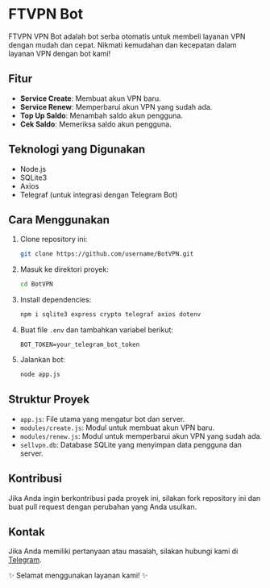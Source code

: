 # FTVPN Bot

FTVPN VPN Bot adalah bot serba otomatis untuk membeli layanan VPN dengan mudah dan cepat. Nikmati kemudahan dan kecepatan dalam layanan VPN dengan bot kami!

## Fitur

- **Service Create**: Membuat akun VPN baru.
- **Service Renew**: Memperbarui akun VPN yang sudah ada.
- **Top Up Saldo**: Menambah saldo akun pengguna.
- **Cek Saldo**: Memeriksa saldo akun pengguna.

## Teknologi yang Digunakan

- Node.js
- SQLite3
- Axios
- Telegraf (untuk integrasi dengan Telegram Bot)

## Cara Menggunakan

1. Clone repository ini:
   ```bash
   git clone https://github.com/username/BotVPN.git
   ```
2. Masuk ke direktori proyek:
   ```bash
   cd BotVPN
   ```
3. Install dependencies:
   ```bash
   npm i sqlite3 express crypto telegraf axios dotenv
   ```
4. Buat file `.env` dan tambahkan variabel berikut:
   ```
   BOT_TOKEN=your_telegram_bot_token
   ```
5. Jalankan bot:
   ```bash
   node app.js
   ```

## Struktur Proyek

- `app.js`: File utama yang mengatur bot dan server.
- `modules/create.js`: Modul untuk membuat akun VPN baru.
- `modules/renew.js`: Modul untuk memperbarui akun VPN yang sudah ada.
- `sellvpn.db`: Database SQLite yang menyimpan data pengguna dan server.

## Kontribusi

Jika Anda ingin berkontribusi pada proyek ini, silakan fork repository ini dan buat pull request dengan perubahan yang Anda usulkan.

## Kontak

Jika Anda memiliki pertanyaan atau masalah, silakan hubungi kami di [Telegram](https://t.me/yha_bot).

✨ Selamat menggunakan layanan kami! ✨

